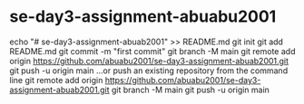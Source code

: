 # se-day3-assignment-abuabu2001
echo "# se-day3-assignment-abuab2001" >> README.md
git init
git add README.md
git commit -m "first commit"
git branch -M main
git remote add origin https://github.com/abuabu2001/se-day3-assignment-abuab2001.git
git push -u origin main
…or push an existing repository from the command line
git remote add origin https://github.com/abuabu2001/se-day3-assignment-abuab2001.git
git branch -M main
git push -u origin main
